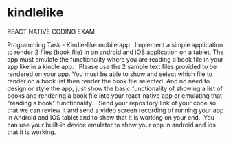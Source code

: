 # kindlelike
REACT NATIVE CODING EXAM

Programming Task - Kindle-like mobile app
 
Implement a simple application to render 2 files (book file) in an android and
iOS application on a tablet. The app must emulate the functionality where you
are reading a book file in your app like in a kindle app.
 
Please use the 2 sample text files provided to be rendered on your app. You
must be able to show and select which file to render on a book list then render
the book file selected. And no need to design or style the app, just show the
basic functionality of showing a list of books and rendering a book file into your
react-native app or emulating that &quot;reading a book&quot; functionality.
 
Send your repository link of your code so that we can review it and send a
video screen recording of running your app in Android and IOS tablet and to
show that it is working on your end.  You can use your built-in device emulator
to show your app in android and ios that it is working.

